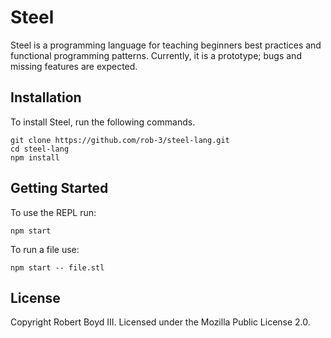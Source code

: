 # Steel

Steel is a programming language for teaching beginners best practices and
functional programming patterns. Currently, it is a prototype; bugs and missing
features are expected.

## Installation

To install Steel, run the following commands.

```
git clone https://github.com/rob-3/steel-lang.git
cd steel-lang
npm install
```

## Getting Started

To use the REPL run:

```
npm start
```

To run a file use:

```
npm start -- file.stl
```

## License

Copyright Robert Boyd III. Licensed under the Mozilla Public License 2.0.
